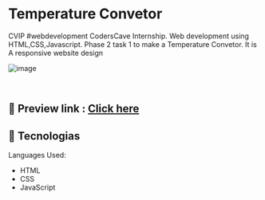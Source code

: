 <h1>
  Temperature Convetor
</h1>
CVIP #webdevelopment CodersCave Internship. Web development using HTML,CSS,Javascript. Phase 2 task 1  to make a Temperature Convetor. It is A responsive website design
<br>

![image](https://github.com/Meetjain1512/Temperature-Converter/assets/99678497/81c52cf1-0fb8-434f-a9d4-b7a4197fbb38)


<br>

## 📝 Preview link : <a href = "https://meet-game-bridge.netlify.app">Click here</a>
## 🚀 Tecnologias

Languages Used:

- HTML
- CSS
- JavaScript
